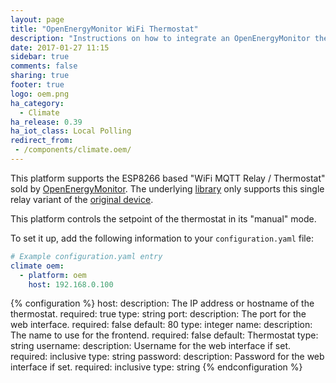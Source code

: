 ```yaml
---
layout: page
title: "OpenEnergyMonitor WiFi Thermostat"
description: "Instructions on how to integrate an OpenEnergyMonitor thermostat with Home Assistant."
date: 2017-01-27 11:15
sidebar: true
comments: false
sharing: true
footer: true
logo: oem.png
ha_category:
  - Climate
ha_release: 0.39
ha_iot_class: Local Polling
redirect_from:
 - /components/climate.oem/
---
```


This platform supports the ESP8266 based "WiFi MQTT Relay / Thermostat" sold by [OpenEnergyMonitor](https://shop.openenergymonitor.com/wifi-mqtt-relay-thermostat/). The underlying [library](http://oemthermostat.readthedocs.io/) only supports this single relay variant of the [original device](https://harizanov.com/2014/12/wifi-iot-3-channel-relay-board-with-mqtt-and-http-api-using-esp8266/).

This platform controls the setpoint of the thermostat in its "manual" mode.

To set it up, add the following information to your `configuration.yaml` file:

```yaml
# Example configuration.yaml entry
climate oem:
  - platform: oem
    host: 192.168.0.100
```

{% configuration %}
host:
  description: The IP address or hostname of the thermostat.
  required: true
  type: string
port:
  description: The port for the web interface.
  required: false
  default: 80
  type: integer
name:
  description: The name to use for the frontend.
  required: false
  default: Thermostat
  type: string
username:
  description: Username for the web interface if set.
  required: inclusive
  type: string
password:
  description: Password for the web interface if set.
  required: inclusive
  type: string
{% endconfiguration %}
